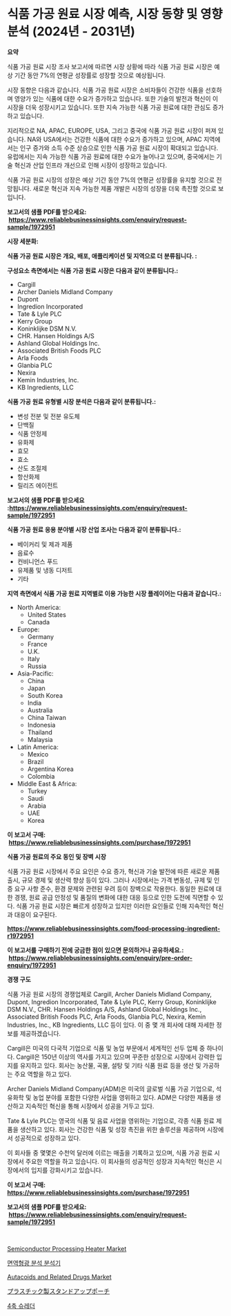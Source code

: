 <p><h1>식품 가공 원료 시장 예측, 시장 동향 및 영향 분석 (2024년 - 2031년)</h1></p><p><strong>요약</strong></p>
<p><p>식품 가공 원료 시장 조사 보고서에 따르면 시장 상황에 따라 식품 가공 원료 시장은 예상 기간 동안 7%의 연평균 성장률로 성장할 것으로 예상됩니다. </p><p>시장 동향은 다음과 같습니다. 식품 가공 원료 시장은 소비자들이 건강한 식품을 선호하며 영양가 있는 식품에 대한 수요가 증가하고 있습니다. 또한 기술의 발전과 혁신이 이 시장을 더욱 성장시키고 있습니다. 또한 지속 가능한 식품 가공 원료에 대한 관심도 증가하고 있습니다.</p><p>지리적으로 NA, APAC, EUROPE, USA, 그리고 중국에 식품 가공 원료 시장이 퍼져 있습니다. NA와 USA에서는 건강한 식품에 대한 수요가 증가하고 있으며, APAC 지역에서는 인구 증가와 소득 수준 상승으로 인한 식품 가공 원료 시장이 확대되고 있습니다. 유럽에서는 지속 가능한 식품 가공 원료에 대한 수요가 늘어나고 있으며, 중국에서는 기술 혁신과 산업 인프라 개선으로 인해 시장이 성장하고 있습니다.</p><p>식품 가공 원료 시장의 성장은 예상 기간 동안 7%의 연평균 성장률을 유지할 것으로 전망됩니다. 새로운 혁신과 지속 가능한 제품 개발은 시장의 성장을 더욱 촉진할 것으로 보입니다.</p></p>
<p><strong>보고서의 샘플 PDF를 받으세요: &nbsp;<a href="https://www.reliablebusinessinsights.com/enquiry/request-sample/1972951">https://www.reliablebusinessinsights.com/enquiry/request-sample/1972951</a></strong></p>
<p><strong>시장 세분화:</strong></p>
<p><strong> 식품 가공 원료 시장은 개요, 배포, 애플리케이션 및 지역으로 더 분류됩니다. :</strong></p>
<p><strong>구성요소 측면에서는 식품 가공 원료 시장은 다음과 같이 분류됩니다.:</strong></p>
<p><ul><li>Cargill</li><li>Archer Daniels Midland Company</li><li>Dupont</li><li>Ingredion Incorporated</li><li>Tate & Lyle PLC</li><li>Kerry Group</li><li>Koninklijke DSM N.V.</li><li>CHR. Hansen Holdings A/S</li><li>Ashland Global Holdings Inc.</li><li>Associated British Foods PLC</li><li>Arla Foods</li><li>Glanbia PLC</li><li>Nexira</li><li>Kemin Industries, Inc.</li><li>KB Ingredients, LLC</li></ul></p>
<p><strong> 식품 가공 원료 유형별 시장 분석은 다음과 같이 분류됩니다.:</strong></p>
<p><ul><li>변성 전분 및 전분 유도체</li><li>단백질</li><li>식품 안정제</li><li>유화제</li><li>효모</li><li>효소</li><li>산도 조절제</li><li>항산화제</li><li>릴리즈 에이전트</li></ul></p>
<p><strong>보고서의 샘플 PDF를 받으세요 :<a href="https://www.reliablebusinessinsights.com/enquiry/request-sample/1972951">https://www.reliablebusinessinsights.com/enquiry/request-sample/1972951</a></strong></p>
<p><strong> 식품 가공 원료 응용 분야별 시장 산업 조사는 다음과 같이 분류됩니다.:</strong></p>
<p><ul><li>베이커리 및 제과 제품</li><li>음료수</li><li>컨비니언스 푸드</li><li>유제품 및 냉동 디저트</li><li>기타</li></ul></p>
<p><strong>지역 측면에서 식품 가공 원료 지역별로 이용 가능한 시장 플레이어는 다음과 같습니다.:</strong></p>
<p><ul>
    <li>
        North America:
        <ul>
            <li>United States</li>
            <li>Canada</li>
        </ul>
    </li>
    <li>
        Europe:
        <ul>
            <li>Germany</li>
            <li>France</li>
            <li>U.K.</li>
            <li>Italy</li>
            <li>Russia</li>
        </ul>
    </li>
    <li>
        Asia-Pacific:
        <ul>
            <li>China</li>
            <li>Japan</li>
            <li>South Korea</li>
            <li>India</li>
            <li>Australia</li>
            <li>China Taiwan</li>
            <li>Indonesia</li>
            <li>Thailand</li>
            <li>Malaysia</li>
        </ul>
    </li>
    <li>
        Latin America:
        <ul>
            <li>Mexico</li>
            <li>Brazil</li>
            <li>Argentina Korea</li>
            <li>Colombia</li>
        </ul>
    </li>
    <li>
        Middle East & Africa:
        <ul>
            <li>Turkey</li>
            <li>Saudi</li>
            <li>Arabia</li>
            <li>UAE</li>
            <li>Korea</li>
        </ul>
    </li>
    </ul></p>
<p><strong>이 보고서 구매: &nbsp;<a href="https://www.reliablebusinessinsights.com/purchase/1972951">https://www.reliablebusinessinsights.com/purchase/1972951</a></strong></p>
<p><strong>식품 가공 원료의 주요 동인 및 장벽 시장</strong></p>
<p><p>식품 가공 원료 시장에서 주요 요인은 수요 증가, 혁신과 기술 발전에 따른 새로운 제품 출시, 규모 경제 및 생산력 향상 등이 있다. 그러나 시장에서는 가격 변동성, 규제 및 인증 요구 사항 준수, 환경 문제와 관련된 우려 등이 장벽으로 작용한다. 동일한 원료에 대한 경쟁, 원료 공급 안정성 및 품질의 변화에 대한 대응 등으로 인한 도전에 직면할 수 있다. 식품 가공 원료 시장은 빠르게 성장하고 있지만 이러한 요인들로 인해 지속적인 혁신과 대응이 요구된다.</p></p>
<p><strong><a href="https://www.reliablebusinessinsights.com/food-processing-ingredient-r1972951">https://www.reliablebusinessinsights.com/food-processing-ingredient-r1972951</a></strong></p>
<p><strong>이 보고서를 구매하기 전에 궁금한 점이 있으면 문의하거나 공유하세요.: &nbsp;<a href="https://www.reliablebusinessinsights.com/enquiry/pre-order-enquiry/1972951">https://www.reliablebusinessinsights.com/enquiry/pre-order-enquiry/1972951</a></strong></p>
<p><strong>경쟁 구도</strong></p>
<p><p>식품 가공 원료 시장의 경쟁업체로 Cargill, Archer Daniels Midland Company, Dupont, Ingredion Incorporated, Tate & Lyle PLC, Kerry Group, Koninklijke DSM N.V., CHR. Hansen Holdings A/S, Ashland Global Holdings Inc., Associated British Foods PLC, Arla Foods, Glanbia PLC, Nexira, Kemin Industries, Inc., KB Ingredients, LLC 등이 있다. 이 중 몇 개 회사에 대해 자세한 정보를 제공하겠습니다.</p><p>Cargill은 미국의 다국적 기업으로 식품 및 농업 부문에서 세계적인 선두 업체 중 하나이다. Cargill은 150년 이상의 역사를 가지고 있으며 꾸준한 성장으로 시장에서 강력한 입지를 유지하고 있다. 회사는 농산물, 곡물, 설탕 및 기타 식품 원료 등을 생산 및 가공하는 주요 역할을 하고 있다.</p><p>Archer Daniels Midland Company(ADM)은 미국의 글로벌 식품 가공 기업으로, 석유화학 및 농업 분야를 포함한 다양한 사업을 영위하고 있다. ADM은 다양한 제품을 생산하고 지속적인 혁신을 통해 시장에서 성공을 거두고 있다.</p><p>Tate & Lyle PLC는 영국의 식품 및 음료 사업을 영위하는 기업으로, 각종 식품 원료 제품을 생산하고 있다. 회사는 건강한 식품 및 성장 촉진을 위한 솔루션을 제공하며 시장에서 성공적으로 성장하고 있다.</p><p>이 회사들 중 몇몇은 수천억 달러에 이르는 매출을 기록하고 있으며, 식품 가공 원료 시장에서 주요한 역할을 하고 있습니다. 이 회사들의 성공적인 성장과 지속적인 혁신은 시장에서의 입지를 강화시키고 있습니다.</p></p>
<p><strong>이 보고서 구매: &nbsp; <a href="https://www.reliablebusinessinsights.com/purchase/1972951">https://www.reliablebusinessinsights.com/purchase/1972951</a></strong></p>
<p><strong>보고서의 샘플 PDF를 받으세요: &nbsp;<a href="https://www.reliablebusinessinsights.com/enquiry/request-sample/1972951">https://www.reliablebusinessinsights.com/enquiry/request-sample/1972951</a></strong><strong></strong></p>
<p>&nbsp;</p>
<p><p><a href="https://issuu.com/reportprime-2/docs/semiconductor-processing-heater-market-size-2030.p">Semiconductor Processing Heater Market</a></p><p><a href="https://medium.com/@cierrahayes645/%EB%A9%B4%EC%97%AD-%ED%98%95%EA%B4%91-%EB%B6%84%EC%84%9D%EA%B8%B0-%EC%8B%9C%EC%9E%A5-%EC%A0%84%EB%A7%9D-%EC%82%B0%EC%97%85-%EA%B0%9C%EC%9A%94-%EB%B0%8F-%EC%98%88%EC%B8%A1-2024%EB%85%84%EB%B6%80%ED%84%B0-2031%EB%85%84%EA%B9%8C%EC%A7%80-28574e153938">면역형광 분석 분석기</a></p><p><a href="https://github.com/julyju69/Market-Research-Report-List-3/blob/main/autacoids-and-related-drugs-market.md">Autacoids and Related Drugs Market</a></p><p><a href="https://github.com/KaliMetz2023/Market-Research-Report-List-1/blob/main/9546470108206.md">プラスチック製スタンドアップポーチ</a></p><p><a href="https://medium.com/@emmettsaynford43546/4%EC%B6%95-%ED%8C%8C%EC%87%84%EA%B8%B0-%EC%8B%9C%EC%9E%A5-%EA%B2%BD%EC%9F%81-%EB%B6%84%EC%84%9D-%EC%8B%9C%EC%9E%A5-%EB%8F%99%ED%96%A5-%EB%B0%8F-2031%EB%85%84%EA%B9%8C%EC%A7%80%EC%9D%98-%EC%98%88%EC%B8%A1-d37fc78668a0">4축 슈레더</a></p></p>